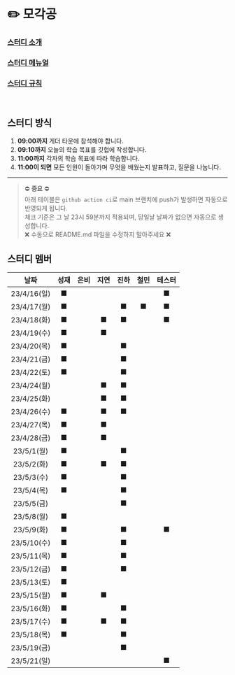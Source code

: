 # ✏️ 모각공

### [스터디 소개](https://jaesa5221.notion.site/3f2283ac086546f396ddb9e84c56e47e)

### [스터디 메뉴얼](https://github.com/we-can-do-better/2023-mogakgong/blob/main/.github/Manual.md)

### [스터디 규칙](https://github.com/we-can-do-better/2023-mogakgong/blob/main/.github/Rule.md)

<br/>

## 스터디 방식

1. **09:00까지** 게더 타운에 참석해야 합니다.
2. **09:10까지** 오늘의 학습 목표를 깃헙에 작성합니다.
3. **11:00까지** 각자의 학습 목표에 따라 학습합니다.
4. **11:00이 되면** 모든 인원이 돌아가며 무엇을 배웠는지 발표하고, 질문을 나눕니다.

---

> ⛔ **중요** ⛔<br/> 
> 아래 테이블은 `github action ci`로 main 브랜치에 push가 발생하면 자동으로 반영되게 됩니다.<br/>
> 체크 기준은 그 날 23시 59분까지 적용되며, 당일날 날짜가 없으면 자동으로 생성합니다.<br/>
> ❌ 수동으로 README.md 파일을 수정하지 말아주세요 ❌

## 스터디 멤버
|     날짜     | 성재  |은비| 지연 | 진하 | 철민 | 테스터 |
|:----------:|:---:|:---:|:---:|:---:|:---:|:---:|
| 23/4/16(일) |■| |     |     |  |■|
| 23/4/17(월) |■| | |■|■|■|
| 23/4/18(화) |■| |■|■| |■|
| 23/4/19(수) |■| |■| | | |
| 23/4/20(목) |■| | |■| | |
| 23/4/21(금) |■| | |■| | |
| 23/4/22(토) |■| | |■| | |
| 23/4/24(월) | | |■|■| | |
| 23/4/25(화) | | |■|■| | |
| 23/4/26(수) |■| |■|■| | |
| 23/4/27(목) |■| |■| | | |
| 23/4/28(금) |■| |■| | | |
| 23/5/1(월)  |■| | |■| | |
| 23/5/2(화)  |■| |■|■| | |
| 23/5/3(수)  |■| | |■| | |
| 23/5/4(목)  |■| | |■| | |
| 23/5/5(금)  | | | |■| | |
| 23/5/8(월)  |■| | | | | |
|23/5/9(화)|■| | |■| |■|
|23/5/10(수)|■| | |■| | |
|23/5/11(목)|■| | |■| | |
|23/5/12(금)|■| | |■| | |
|23/5/13(토)|■| | | | | |
|23/5/15(월)|■| |■| | | |
|23/5/16(화)|■| | |■| | |
|23/5/17(수)|■| |■|■| | |
|23/5/18(목)|■| | |■| | |
|23/5/19(금)| | | |■| | |
|23/5/21(일)| | | | | |■|
